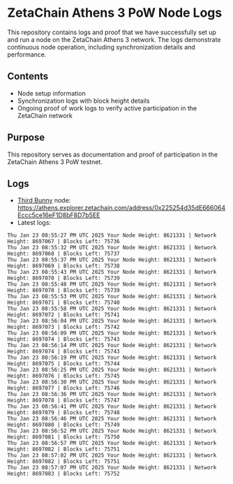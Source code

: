 # ZetaChain Athens 3 PoW Node Logs
This repository contains logs and proof that we have successfully set up and run a node on the ZetaChain Athens 3 network. The logs demonstrate continuous node operation, including synchronization details and performance.

## Contents
- Node setup information
- Synchronization logs with block height details
- Ongoing proof of work logs to verify active participation in the ZetaChain network

## Purpose
This repository serves as documentation and proof of participation in the ZetaChain Athens 3 PoW testnet.

## Logs

- [Third Bunny](https://thirdbunny.xyz/) node: https://athens.explorer.zetachain.com/address/0x225254d35dE666064Eccc5ce16eF1D8bF8D7b5EE
- Latest logs:
```
Thu Jan 23 08:55:27 PM UTC 2025 Your Node Height: 8621331 | Network Height: 8697067 | Blocks Left: 75736
Thu Jan 23 08:55:32 PM UTC 2025 Your Node Height: 8621331 | Network Height: 8697068 | Blocks Left: 75737
Thu Jan 23 08:55:37 PM UTC 2025 Your Node Height: 8621331 | Network Height: 8697069 | Blocks Left: 75738
Thu Jan 23 08:55:43 PM UTC 2025 Your Node Height: 8621331 | Network Height: 8697070 | Blocks Left: 75739
Thu Jan 23 08:55:48 PM UTC 2025 Your Node Height: 8621331 | Network Height: 8697070 | Blocks Left: 75739
Thu Jan 23 08:55:53 PM UTC 2025 Your Node Height: 8621331 | Network Height: 8697071 | Blocks Left: 75740
Thu Jan 23 08:55:58 PM UTC 2025 Your Node Height: 8621331 | Network Height: 8697072 | Blocks Left: 75741
Thu Jan 23 08:56:04 PM UTC 2025 Your Node Height: 8621331 | Network Height: 8697073 | Blocks Left: 75742
Thu Jan 23 08:56:09 PM UTC 2025 Your Node Height: 8621331 | Network Height: 8697074 | Blocks Left: 75743
Thu Jan 23 08:56:14 PM UTC 2025 Your Node Height: 8621331 | Network Height: 8697074 | Blocks Left: 75743
Thu Jan 23 08:56:19 PM UTC 2025 Your Node Height: 8621331 | Network Height: 8697075 | Blocks Left: 75744
Thu Jan 23 08:56:25 PM UTC 2025 Your Node Height: 8621331 | Network Height: 8697076 | Blocks Left: 75745
Thu Jan 23 08:56:30 PM UTC 2025 Your Node Height: 8621331 | Network Height: 8697077 | Blocks Left: 75746
Thu Jan 23 08:56:36 PM UTC 2025 Your Node Height: 8621331 | Network Height: 8697078 | Blocks Left: 75747
Thu Jan 23 08:56:41 PM UTC 2025 Your Node Height: 8621331 | Network Height: 8697079 | Blocks Left: 75748
Thu Jan 23 08:56:46 PM UTC 2025 Your Node Height: 8621331 | Network Height: 8697080 | Blocks Left: 75749
Thu Jan 23 08:56:52 PM UTC 2025 Your Node Height: 8621331 | Network Height: 8697081 | Blocks Left: 75750
Thu Jan 23 08:56:57 PM UTC 2025 Your Node Height: 8621331 | Network Height: 8697082 | Blocks Left: 75751
Thu Jan 23 08:57:02 PM UTC 2025 Your Node Height: 8621331 | Network Height: 8697082 | Blocks Left: 75751
Thu Jan 23 08:57:07 PM UTC 2025 Your Node Height: 8621331 | Network Height: 8697083 | Blocks Left: 75752
```
